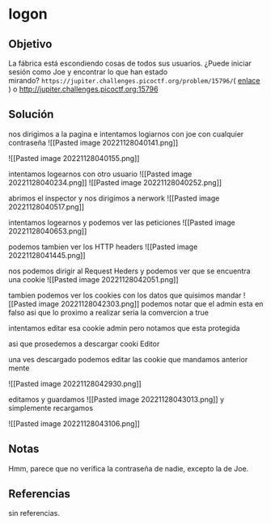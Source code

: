 # logon

## Objetivo 
La fábrica está escondiendo cosas de todos sus usuarios. ¿Puede iniciar sesión como Joe y encontrar lo que han estado mirando? `https://jupiter.challenges.picoctf.org/problem/15796/`( [enlace](https://jupiter.challenges.picoctf.org/problem/15796/) ) o http://jupiter.challenges.picoctf.org:15796

## Solución
nos dirigimos a la pagina
e intentamos logiarnos con joe con cualquier contraseña
![[Pasted image 20221128040141.png]]

![[Pasted image 20221128040155.png]]

intentamos logearnos con otro usuario
![[Pasted image 20221128040234.png]]
![[Pasted image 20221128040252.png]]

abrimos el inspector y nos dirigimos a nerwork
![[Pasted image 20221128040517.png]]

intentamos logearnos y podemos ver las peticiones
![[Pasted image 20221128040653.png]]

podemos tambien ver los HTTP headers
![[Pasted image 20221128041445.png]]

nos podemos dirigir al Request Heders y podemos ver que se encuentra una cookie 
![[Pasted image 20221128042051.png]]

tambien podemos ver los cookies con los datos que quisimos mandar
![[Pasted image 20221128042303.png]]
podemos notar que el admin esta en falso asi que lo proximo a realizar seria la comvercion a true

intentamos editar esa cookie admin pero notamos que esta protegida

asi que prosedemos a descargar cooki Editor

una ves descargado podemos editar las cookie que mandamos anterior mente

![[Pasted image 20221128042930.png]]

editamos y guardamos
![[Pasted image 20221128043013.png]]
y simplemente recargamos

![[Pasted image 20221128043106.png]]
## Notas
Hmm, parece que no verifica la contraseña de nadie, excepto la de Joe.

## Referencias
sin referencias.